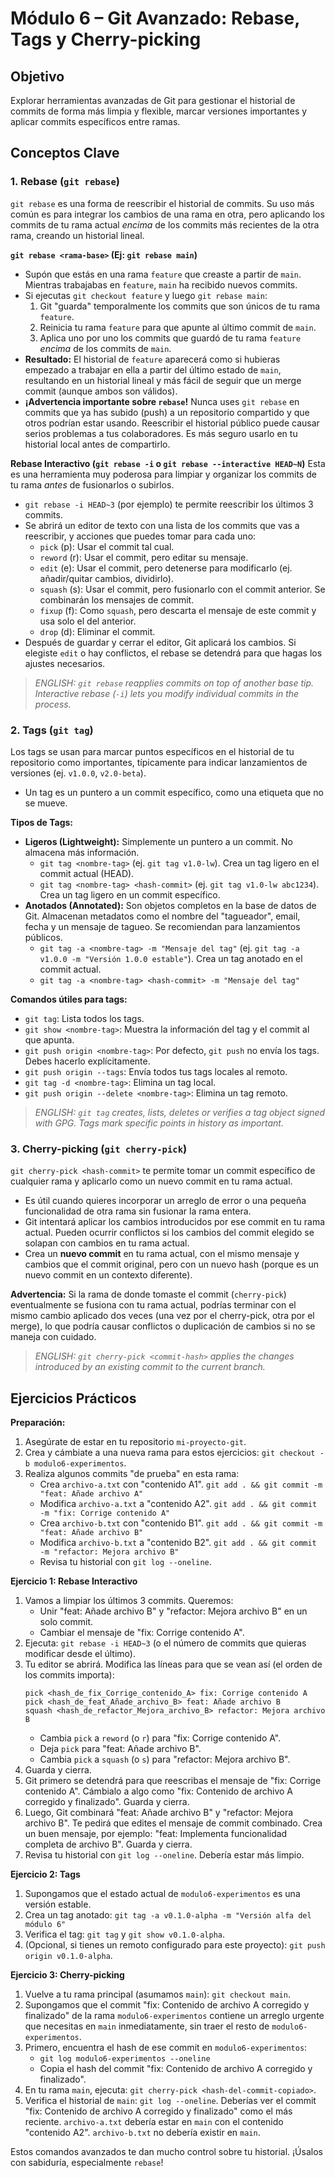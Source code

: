 # Módulo 6 – Git Avanzado: Rebase, Tags y Cherry-picking

## Objetivo
Explorar herramientas avanzadas de Git para gestionar el historial de commits de forma más limpia y flexible, marcar versiones importantes y aplicar commits específicos entre ramas.

## Conceptos Clave

### 1. Rebase (`git rebase`)
`git rebase` es una forma de reescribir el historial de commits. Su uso más común es para integrar los cambios de una rama en otra, pero aplicando los commits de tu rama actual *encima* de los commits más recientes de la otra rama, creando un historial lineal.

**`git rebase <rama-base>` (Ej: `git rebase main`)**
*   Supón que estás en una rama `feature` que creaste a partir de `main`. Mientras trabajabas en `feature`, `main` ha recibido nuevos commits.
*   Si ejecutas `git checkout feature` y luego `git rebase main`:
    1.  Git "guarda" temporalmente los commits que son únicos de tu rama `feature`.
    2.  Reinicia tu rama `feature` para que apunte al último commit de `main`.
    3.  Aplica uno por uno los commits que guardó de tu rama `feature` *encima* de los commits de `main`.
*   **Resultado:** El historial de `feature` aparecerá como si hubieras empezado a trabajar en ella a partir del último estado de `main`, resultando en un historial lineal y más fácil de seguir que un merge commit (aunque ambos son válidos).
*   **¡Advertencia importante sobre `rebase`!** Nunca uses `git rebase` en commits que ya has subido (push) a un repositorio compartido y que otros podrían estar usando. Reescribir el historial público puede causar serios problemas a tus colaboradores. Es más seguro usarlo en tu historial local antes de compartirlo.

**Rebase Interactivo (`git rebase -i` o `git rebase --interactive HEAD~N`)**
Esta es una herramienta muy poderosa para limpiar y organizar los commits de tu rama *antes* de fusionarlos o subirlos.
*   `git rebase -i HEAD~3` (por ejemplo) te permite reescribir los últimos 3 commits.
*   Se abrirá un editor de texto con una lista de los commits que vas a reescribir, y acciones que puedes tomar para cada uno:
    *   `pick` (p): Usar el commit tal cual.
    *   `reword` (r): Usar el commit, pero editar su mensaje.
    *   `edit` (e): Usar el commit, pero detenerse para modificarlo (ej. añadir/quitar cambios, dividirlo).
    *   `squash` (s): Usar el commit, pero fusionarlo con el commit anterior. Se combinarán los mensajes de commit.
    *   `fixup` (f): Como `squash`, pero descarta el mensaje de este commit y usa solo el del anterior.
    *   `drop` (d): Eliminar el commit.
*   Después de guardar y cerrar el editor, Git aplicará los cambios. Si elegiste `edit` o hay conflictos, el rebase se detendrá para que hagas los ajustes necesarios.

> *ENGLISH: `git rebase` reapplies commits on top of another base tip. Interactive rebase (`-i`) lets you modify individual commits in the process.*

### 2. Tags (`git tag`)
Los tags se usan para marcar puntos específicos en el historial de tu repositorio como importantes, típicamente para indicar lanzamientos de versiones (ej. `v1.0.0`, `v2.0-beta`).
*   Un tag es un puntero a un commit específico, como una etiqueta que no se mueve.

**Tipos de Tags:**
*   **Ligeros (Lightweight):** Simplemente un puntero a un commit. No almacena más información.
    *   `git tag <nombre-tag>` (ej. `git tag v1.0-lw`). Crea un tag ligero en el commit actual (HEAD).
    *   `git tag <nombre-tag> <hash-commit>` (ej. `git tag v1.0-lw abc1234`). Crea un tag ligero en un commit específico.
*   **Anotados (Annotated):** Son objetos completos en la base de datos de Git. Almacenan metadatos como el nombre del "tagueador", email, fecha y un mensaje de tagueo. Se recomiendan para lanzamientos públicos.
    *   `git tag -a <nombre-tag> -m "Mensaje del tag"` (ej. `git tag -a v1.0.0 -m "Versión 1.0.0 estable"`). Crea un tag anotado en el commit actual.
    *   `git tag -a <nombre-tag> <hash-commit> -m "Mensaje del tag"`

**Comandos útiles para tags:**
*   `git tag`: Lista todos los tags.
*   `git show <nombre-tag>`: Muestra la información del tag y el commit al que apunta.
*   `git push origin <nombre-tag>`: Por defecto, `git push` no envía los tags. Debes hacerlo explícitamente.
*   `git push origin --tags`: Envía todos tus tags locales al remoto.
*   `git tag -d <nombre-tag>`: Elimina un tag local.
*   `git push origin --delete <nombre-tag>`: Elimina un tag remoto.

> *ENGLISH: `git tag` creates, lists, deletes or verifies a tag object signed with GPG. Tags mark specific points in history as important.*

### 3. Cherry-picking (`git cherry-pick`)
`git cherry-pick <hash-commit>` te permite tomar un commit específico de cualquier rama y aplicarlo como un nuevo commit en tu rama actual.
*   Es útil cuando quieres incorporar un arreglo de error o una pequeña funcionalidad de otra rama sin fusionar la rama entera.
*   Git intentará aplicar los cambios introducidos por ese commit en tu rama actual. Pueden ocurrir conflictos si los cambios del commit elegido se solapan con cambios en tu rama actual.
*   Crea un **nuevo commit** en tu rama actual, con el mismo mensaje y cambios que el commit original, pero con un nuevo hash (porque es un nuevo commit en un contexto diferente).

**Advertencia:** Si la rama de donde tomaste el commit (`cherry-pick`) eventualmente se fusiona con tu rama actual, podrías terminar con el mismo cambio aplicado dos veces (una vez por el cherry-pick, otra por el merge), lo que podría causar conflictos o duplicación de cambios si no se maneja con cuidado.

> *ENGLISH: `git cherry-pick <commit-hash>` applies the changes introduced by an existing commit to the current branch.*

## Ejercicios Prácticos

**Preparación:**
1.  Asegúrate de estar en tu repositorio `mi-proyecto-git`.
2.  Crea y cámbiate a una nueva rama para estos ejercicios: `git checkout -b modulo6-experimentos`.
3.  Realiza algunos commits "de prueba" en esta rama:
    *   Crea `archivo-a.txt` con "contenido A1". `git add . && git commit -m "feat: Añade archivo A"`
    *   Modifica `archivo-a.txt` a "contenido A2". `git add . && git commit -m "fix: Corrige contenido A"`
    *   Crea `archivo-b.txt` con "contenido B1". `git add . && git commit -m "feat: Añade archivo B"`
    *   Modifica `archivo-b.txt` a "contenido B2". `git add . && git commit -m "refactor: Mejora archivo B"`
    *   Revisa tu historial con `git log --oneline`.

**Ejercicio 1: Rebase Interactivo**
1.  Vamos a limpiar los últimos 3 commits. Queremos:
    *   Unir "feat: Añade archivo B" y "refactor: Mejora archivo B" en un solo commit.
    *   Cambiar el mensaje de "fix: Corrige contenido A".
2.  Ejecuta: `git rebase -i HEAD~3` (o el número de commits que quieras modificar desde el último).
3.  Tu editor se abrirá. Modifica las líneas para que se vean así (el orden de los commits importa):
    ```
    pick <hash_de_fix_Corrige_contenido_A> fix: Corrige contenido A
    pick <hash_de_feat_Añade_archivo_B> feat: Añade archivo B
    squash <hash_de_refactor_Mejora_archivo_B> refactor: Mejora archivo B
    ```
    *   Cambia `pick` a `reword` (o `r`) para "fix: Corrige contenido A".
    *   Deja `pick` para "feat: Añade archivo B".
    *   Cambia `pick` a `squash` (o `s`) para "refactor: Mejora archivo B".
4.  Guarda y cierra.
5.  Git primero se detendrá para que reescribas el mensaje de "fix: Corrige contenido A". Cámbialo a algo como "fix: Contenido de archivo A corregido y finalizado". Guarda y cierra.
6.  Luego, Git combinará "feat: Añade archivo B" y "refactor: Mejora archivo B". Te pedirá que edites el mensaje de commit combinado. Crea un buen mensaje, por ejemplo: "feat: Implementa funcionalidad completa de archivo B". Guarda y cierra.
7.  Revisa tu historial con `git log --oneline`. Debería estar más limpio.

**Ejercicio 2: Tags**
1.  Supongamos que el estado actual de `modulo6-experimentos` es una versión estable.
2.  Crea un tag anotado: `git tag -a v0.1.0-alpha -m "Versión alfa del módulo 6"`
3.  Verifica el tag: `git tag` y `git show v0.1.0-alpha`.
4.  (Opcional, si tienes un remoto configurado para este proyecto): `git push origin v0.1.0-alpha`.

**Ejercicio 3: Cherry-picking**
1.  Vuelve a tu rama principal (asumamos `main`): `git checkout main`.
2.  Supongamos que el commit "fix: Contenido de archivo A corregido y finalizado" de la rama `modulo6-experimentos` contiene un arreglo urgente que necesitas en `main` inmediatamente, sin traer el resto de `modulo6-experimentos`.
3.  Primero, encuentra el hash de ese commit en `modulo6-experimentos`:
    *   `git log modulo6-experimentos --oneline`
    *   Copia el hash del commit "fix: Contenido de archivo A corregido y finalizado".
4.  En tu rama `main`, ejecuta: `git cherry-pick <hash-del-commit-copiado>`.
5.  Verifica el historial de `main`: `git log --oneline`. Deberías ver el commit "fix: Contenido de archivo A corregido y finalizado" como el más reciente. `archivo-a.txt` debería estar en `main` con el contenido "contenido A2". `archivo-b.txt` no debería existir en `main`.

Estos comandos avanzados te dan mucho control sobre tu historial. ¡Úsalos con sabiduría, especialmente `rebase`!
